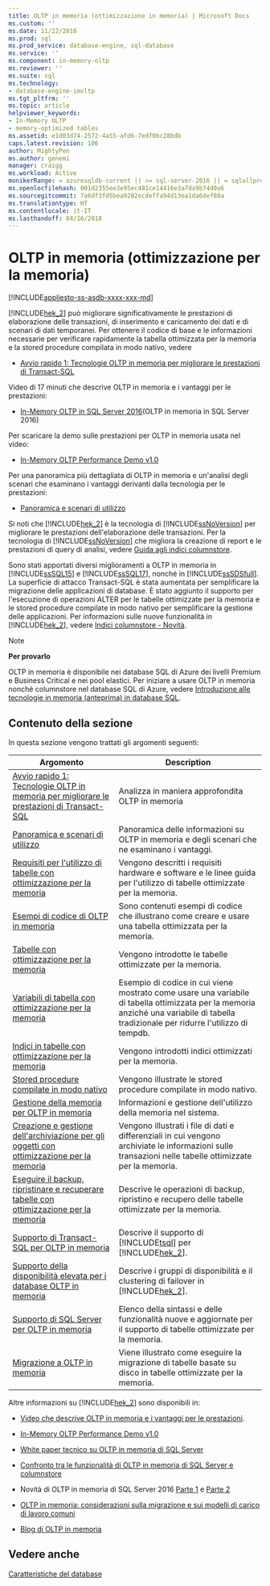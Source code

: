 ```yaml
---
title: OLTP in memoria (ottimizzazione in memoria) | Microsoft Docs
ms.custom: ''
ms.date: 11/22/2016
ms.prod: sql
ms.prod_service: database-engine, sql-database
ms.service: ''
ms.component: in-memory-oltp
ms.reviewer: ''
ms.suite: sql
ms.technology:
- database-engine-imoltp
ms.tgt_pltfrm: ''
ms.topic: article
helpviewer_keywords:
- In-Memory OLTP
- memory-optimized tables
ms.assetid: e1d03d74-2572-4a55-afd6-7edf0bc28bdb
caps.latest.revision: 106
author: MightyPen
ms.author: genemi
manager: craigg
ms.workload: Active
monikerRange: = azuresqldb-current || >= sql-server-2016 || = sqlallproducts-allversions
ms.openlocfilehash: 001d2355ee3e95ec481ce14416e3a7da9b74d0a6
ms.sourcegitcommit: 7a6df3fd5bea9282ecdeffa94d13ea1da6def80a
ms.translationtype: HT
ms.contentlocale: it-IT
ms.lasthandoff: 04/16/2018
---
```

# <a name="in-memory-oltp-in-memory-optimization"></a>OLTP in memoria (ottimizzazione per la memoria)
[!INCLUDE[appliesto-ss-asdb-xxxx-xxx-md](../../includes/appliesto-ss-asdb-xxxx-xxx-md.md)]

 [!INCLUDE[hek_2](../../includes/hek-2-md.md)] può migliorare significativamente le prestazioni di elaborazione delle transazioni, di inserimento e caricamento dei dati e di scenari di dati temporanei.  Per ottenere il codice di base e le informazioni necessarie per verificare rapidamente la tabella ottimizzata per la memoria e la stored procedure compilata in modo nativo, vedere
 -  [Avvio rapido 1: Tecnologie OLTP in memoria per migliorare le prestazioni di Transact-SQL](../../relational-databases/in-memory-oltp/survey-of-initial-areas-in-in-memory-oltp.md)  
 
Video di 17 minuti che descrive OLTP in memoria e i vantaggi per le prestazioni:

-  [In-Memory OLTP in SQL Server 2016](https://www.youtube.com/watch?v=l5l5eophmK4)(OLTP in memoria in SQL Server 2016)

Per scaricare la demo sulle prestazioni per OLTP in memoria usata nel video: 

- [In-Memory OLTP Performance Demo v1.0](https://github.com/Microsoft/sql-server-samples/releases/tag/in-memory-oltp-demo-v1.0)

Per una panoramica più dettagliata di OLTP in memoria e un'analisi degli scenari che esaminano i vantaggi derivanti dalla tecnologia per le prestazioni:

- [Panoramica e scenari di utilizzo](../../relational-databases/in-memory-oltp/overview-and-usage-scenarios.md)
 
 Si noti che [!INCLUDE[hek_2](../../includes/hek-2-md.md)] è la tecnologia di [!INCLUDE[ssNoVersion](../../includes/ssnoversion-md.md)] per migliorare le prestazioni dell'elaborazione delle transazioni. Per la tecnologia di [!INCLUDE[ssNoVersion](../../includes/ssnoversion-md.md)] che migliora la creazione di report e le prestazioni di query di analisi, vedere [Guida agli indici columnstore](../../relational-databases/indexes/columnstore-indexes-overview.md).
  
 Sono stati apportati diversi miglioramenti a OLTP in memoria in [!INCLUDE[ssSQL15](../../includes/sssql15-md.md)] e [!INCLUDE[ssSQL17](../../includes/sssql17-md.md)], nonché in [!INCLUDE[ssSDSfull](../../includes/sssdsfull-md.md)]. La superficie di attacco Transact-SQL è stata aumentata per semplificare la migrazione delle applicazioni di database. È stato aggiunto il supporto per l'esecuzione di operazioni ALTER per le tabelle ottimizzate per la memoria e le stored procedure compilate in modo nativo per semplificare la gestione delle applicazioni. Per informazioni sulle nuove funzionalità in [!INCLUDE[hek_2](../../includes/hek-2-md.md)], vedere [Indici columnstore - Novità](../../relational-databases/indexes/columnstore-indexes-what-s-new.md).  
  
> [!NOTE]  
>  **Per provarlo**  
>   
>  OLTP in memoria è disponibile nei database SQL di Azure dei livelli Premium e Business Critical e nei pool elastici. Per iniziare a usare OLTP in memoria nonché columnstore nel database SQL di Azure, vedere [Introduzione alle tecnologie in memoria (anteprima) in database SQL](https://azure.microsoft.com/documentation/articles/sql-database-in-memory/).  
  

## <a name="in-this-section"></a>Contenuto della sezione  
 In questa sezione vengono trattati gli argomenti seguenti:  
  
|Argomento|Description|  
|-----------|-----------------|  
|[Avvio rapido 1: Tecnologie OLTP in memoria per migliorare le prestazioni di Transact-SQL](../../relational-databases/in-memory-oltp/survey-of-initial-areas-in-in-memory-oltp.md)|Analizza in maniera approfondita OLTP in memoria|
|[Panoramica e scenari di utilizzo](../../relational-databases/in-memory-oltp/overview-and-usage-scenarios.md)|Panoramica delle informazioni su OLTP in memoria e degli scenari che ne esaminano i vantaggi.|
|[Requisiti per l'utilizzo di tabelle con ottimizzazione per la memoria](../../relational-databases/in-memory-oltp/requirements-for-using-memory-optimized-tables.md)|Vengono descritti i requisiti hardware e software e le linee guida per l'utilizzo di tabelle ottimizzate per la memoria.|  
|[Esempi di codice di OLTP in memoria](../../relational-databases/in-memory-oltp/in-memory-oltp-code-samples.md)|Sono contenuti esempi di codice che illustrano come creare e usare una tabella ottimizzata per la memoria.|  
|[Tabelle con ottimizzazione per la memoria](../../relational-databases/in-memory-oltp/memory-optimized-tables.md)|Vengono introdotte le tabelle ottimizzate per la memoria.|  
|[Variabili di tabella con ottimizzazione per la memoria](http://msdn.microsoft.com/library/bd102e95-53e2-4da6-9b8b-0e4f02d286d3)|Esempio di codice in cui viene mostrato come usare una variabile di tabella ottimizzata per la memoria anziché una variabile di tabella tradizionale per ridurre l'utilizzo di tempdb.|  
|[Indici in tabelle con ottimizzazione per la memoria](http://msdn.microsoft.com/library/86805eeb-6972-45d8-8369-16ededc535c7)|Vengono introdotti indici ottimizzati per la memoria.|  
|[Stored procedure compilate in modo nativo](../../relational-databases/in-memory-oltp/natively-compiled-stored-procedures.md)|Vengono illustrate le stored procedure compilate in modo nativo.|  
|[Gestione della memoria per OLTP in memoria](http://msdn.microsoft.com/library/d82f21fa-6be1-4723-a72e-f2526fafd1b6)|Informazioni e gestione dell'utilizzo della memoria nel sistema.|  
|[Creazione e gestione dell'archiviazione per gli oggetti con ottimizzazione per la memoria](../../relational-databases/in-memory-oltp/creating-and-managing-storage-for-memory-optimized-objects.md)|Vengono illustrati i file di dati e differenziali in cui vengono archiviate le informazioni sulle transazioni nelle tabelle ottimizzate per la memoria.|  
|[Eseguire il backup, ripristinare e recuperare tabelle con ottimizzazione per la memoria](http://msdn.microsoft.com/library/3f083347-0fbb-4b19-a6fb-1818d545e281)|Descrive le operazioni di backup, ripristino e recupero delle tabelle ottimizzate per la memoria.|  
|[Supporto di Transact-SQL per OLTP in memoria](../../relational-databases/in-memory-oltp/transact-sql-support-for-in-memory-oltp.md)|Descrive il supporto di [!INCLUDE[tsql](../../includes/tsql-md.md)] per [!INCLUDE[hek_2](../../includes/hek-2-md.md)].|  
|[Supporto della disponibilità elevata per i database OLTP in memoria](../../relational-databases/in-memory-oltp/high-availability-support-for-in-memory-oltp-databases.md)|Descrive i gruppi di disponibilità e il clustering di failover in [!INCLUDE[hek_2](../../includes/hek-2-md.md)].|  
|[Supporto di SQL Server per OLTP in memoria](../../relational-databases/in-memory-oltp/sql-server-support-for-in-memory-oltp.md)|Elenco della sintassi e delle funzionalità nuove e aggiornate per il supporto di tabelle ottimizzate per la memoria.|  
|[Migrazione a OLTP in memoria](../../relational-databases/in-memory-oltp/migrating-to-in-memory-oltp.md)|Viene illustrato come eseguire la migrazione di tabelle basate su disco in tabelle ottimizzate per la memoria.|  
  
 Altre informazioni su [!INCLUDE[hek_2](../../includes/hek-2-md.md)] sono disponibili in:  

- [Video che descrive OLTP in memoria e i vantaggi per le prestazioni](https://www.youtube.com/watch?v=l5l5eophmK4).

- [In-Memory OLTP Performance Demo v1.0](https://github.com/Microsoft/sql-server-samples/releases/tag/in-memory-oltp-demo-v1.0)

-   [White paper tecnico su OLTP in memoria di SQL Server](https://msdn.microsoft.com/library/mt764316.aspx)  

-   [Confronto tra le funzionalità di OLTP in memoria di SQL Server e columnstore](http://download.microsoft.com/download/D/0/0/D0075580-6D72-403D-8B4D-C3BD88D58CE4/SQL_Server_2016_In_Memory_OLTP_and_Columnstore_Comparison_White_Paper.pdf)

-   Novità di OLTP in memoria di SQL Server 2016 [Parte 1](https://blogs.msdn.microsoft.com/sqlserverstorageengine/2015/11/12/in-memory-oltp-whats-new-in-sql2016-ctp3/) e [Parte 2](https://blogs.msdn.microsoft.com/sqlserverstorageengine/2016/03/25/whats-new-for-in-memory-oltp-in-sql-server-2016-since-ctp3/)
  
-   [OLTP in memoria: considerazioni sulla migrazione e sui modelli di carico di lavoro comuni](http://msdn.microsoft.com/library/dn673538.aspx)  
  
-   [Blog di OLTP in memoria](http://go.microsoft.com/fwlink/?LinkId=311696)  
  
## <a name="see-also"></a>Vedere anche  
 [Caratteristiche del database](../../relational-databases/database-features.md)  
  
  
